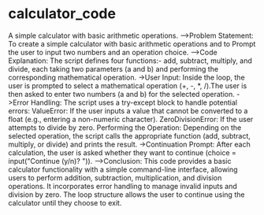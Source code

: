 # calculator_code
A simple calculator with basic arithmetic operations.
-->Problem Statement:
To create a simple calculator with basic arithmetic operations and to Prompt the user to input two numbers and an operation choice.
-->Code Explanation:
The script defines four functions:- add, subtract, multiply, and divide, each taking two parameters (a and b) and performing the corresponding mathematical operation.
->User Input:
Inside the loop, the user is prompted to select a mathematical operation (+, -, *, /).The user is then asked to enter two numbers (a and b) for the selected operation.
->Error Handling:
The script uses a try-except block to handle potential errors:
ValueError: If the user inputs a value that cannot be converted to a float (e.g., entering a non-numeric character).
ZeroDivisionError: If the user attempts to divide by zero.
Performing the Operation:
Depending on the selected operation, the script calls the appropriate function (add, subtract, multiply, or divide) and prints the result.
->Continuation Prompt:
After each calculation, the user is asked whether they want to continue (choice = input("Continue (y/n)? ")).
-->Conclusion:
This code provides a basic calculator functionality with a simple command-line interface, allowing users to perform addition, subtraction, multiplication, and division operations. It incorporates error handling to manage invalid inputs and division by zero. The loop structure allows the user to continue using the calculator until they choose to exit.

